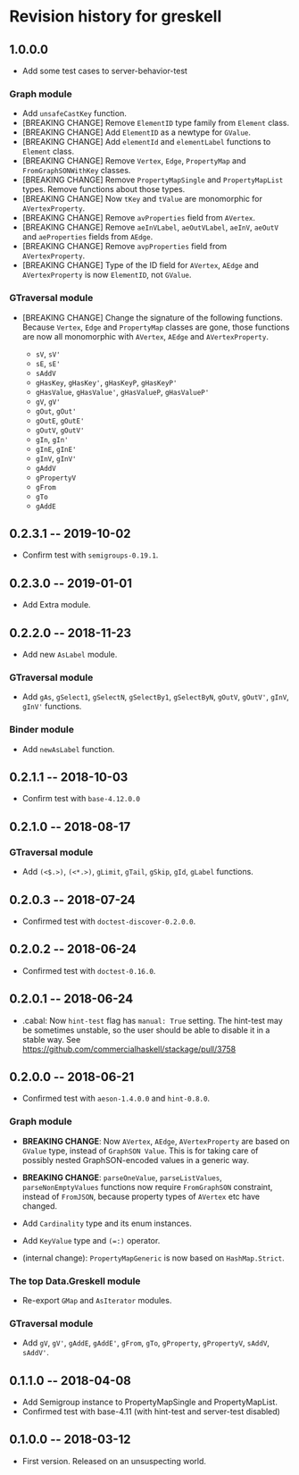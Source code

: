 # Revision history for greskell

## 1.0.0.0

* Add some test cases to server-behavior-test

### Graph module

* Add `unsafeCastKey` function.
* [BREAKING CHANGE] Remove `ElementID` type family from `Element` class.
* [BREAKING CHANGE] Add `ElementID` as a newtype for `GValue`.
* [BREAKING CHANGE] Add `elementId` and `elementLabel` functions to `Element` class.
* [BREAKING CHANGE] Remove `Vertex`, `Edge`, `PropertyMap` and
  `FromGraphSONWithKey` classes.
* [BREAKING CHANGE] Remove `PropertyMapSingle` and `PropertyMapList`
  types. Remove functions about those types.
* [BREAKING CHANGE] Now `tKey` and `tValue` are monomorphic for `AVertexProperty`.
* [BREAKING CHANGE] Remove `avProperties` field from `AVertex`.
* [BREAKING CHANGE] Remove `aeInVLabel`, `aeOutVLabel`, `aeInV`,
  `aeOutV` and `aeProperties` fields from `AEdge`.
* [BREAKING CHANGE] Remove `avpProperties` field from `AVertexProperty`.
* [BREAKING CHANGE] Type of the ID field for `AVertex`, `AEdge` and
  `AVertexProperty` is now `ElementID`, not `GValue`.

### GTraversal module

* [BREAKING CHANGE] Change the signature of the following
  functions. Because `Vertex`, `Edge` and `PropertyMap` classes are
  gone, those functions are now all monomorphic with `AVertex`,
  `AEdge` and `AVertexProperty`.

    * `sV`, `sV'`
    * `sE`, `sE'`
    * `sAddV`
    * `gHasKey`, `gHasKey'`, `gHasKeyP`, `gHasKeyP'`
    * `gHasValue`, `gHasValue'`, `gHasValueP`, `gHasValueP'`
    * `gV`, `gV'`
    * `gOut`, `gOut'`
    * `gOutE`, `gOutE'`
    * `gOutV`, `gOutV'`
    * `gIn`, `gIn'`
    * `gInE`, `gInE'`
    * `gInV`, `gInV'`
    * `gAddV`
    * `gPropertyV`
    * `gFrom`
    * `gTo`
    * `gAddE`



## 0.2.3.1  -- 2019-10-02

* Confirm test with `semigroups-0.19.1`.

## 0.2.3.0  -- 2019-01-01

* Add Extra module.

## 0.2.2.0  -- 2018-11-23

* Add new `AsLabel` module.

### GTraversal module

* Add `gAs`, `gSelect1`, `gSelectN`, `gSelectBy1`, `gSelectByN`,
  `gOutV`, `gOutV'`, `gInV`, `gInV'` functions.

### Binder module

* Add `newAsLabel` function.



## 0.2.1.1  -- 2018-10-03

* Confirm test with `base-4.12.0.0`


## 0.2.1.0  -- 2018-08-17

### GTraversal module

* Add `(<$.>)`, `(<*.>)`, `gLimit`, `gTail`, `gSkip`, `gId`, `gLabel`
  functions.


## 0.2.0.3  -- 2018-07-24

* Confirmed test with `doctest-discover-0.2.0.0`.


## 0.2.0.2  -- 2018-06-24

* Confirmed test with `doctest-0.16.0`.


## 0.2.0.1  -- 2018-06-24

* .cabal: Now `hint-test` flag has `manual: True` setting. The
  hint-test may be sometimes unstable, so the user should be able to
  disable it in a stable way.
  See https://github.com/commercialhaskell/stackage/pull/3758


## 0.2.0.0  -- 2018-06-21

* Confirmed test with `aeson-1.4.0.0` and `hint-0.8.0`.

### Graph module

* **BREAKING CHANGE**: Now `AVertex`, `AEdge`, `AVertexProperty` are
  based on `GValue` type, instead of `GraphSON Value`. This is for
  taking care of possibly nested GraphSON-encoded values in a generic
  way.
* **BREAKING CHANGE**: `parseOneValue`, `parseListValues`,
  `parseNonEmptyValues` functions now require `FromGraphSON`
  constraint, instead of `FromJSON`, because property types of
  `AVertex` etc have changed.
* Add `Cardinality` type and its enum instances.
* Add `KeyValue` type and `(=:)` operator.

* (internal change): `PropertyMapGeneric` is now based on
  `HashMap.Strict`.

### The top Data.Greskell module

* Re-export `GMap` and `AsIterator` modules.

### GTraversal module

* Add `gV`, `gV'`, `gAddE`, `gAddE'`, `gFrom`, `gTo`, `gProperty`,
  `gPropertyV`, `sAddV`, `sAddV'`.


## 0.1.1.0  -- 2018-04-08

* Add Semigroup instance to PropertyMapSingle and PropertyMapList.
* Confirmed test with base-4.11 (with hint-test and server-test disabled)


## 0.1.0.0  -- 2018-03-12

* First version. Released on an unsuspecting world.
